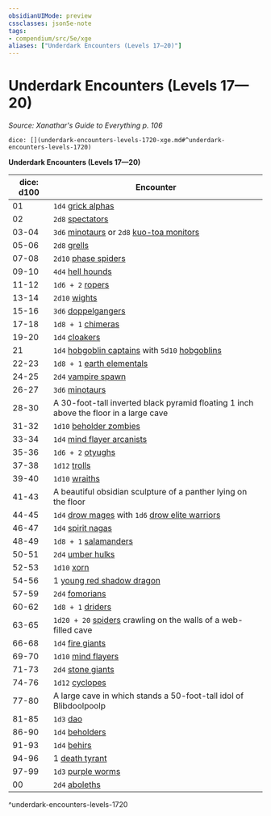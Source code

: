 ```yaml
---
obsidianUIMode: preview
cssclasses: json5e-note
tags:
- compendium/src/5e/xge
aliases: ["Underdark Encounters (Levels 17—20)"]
---
```

# Underdark Encounters (Levels 17—20)
*Source: Xanathar's Guide to Everything p. 106* 

`dice: [](underdark-encounters-levels-1720-xge.md#^underdark-encounters-levels-1720)`

**Underdark Encounters (Levels 17—20)**

| dice: d100 | Encounter |
|------------|-----------|
| 01 | `1d4` [grick alphas](compendium/bestiary/monstrosity/grick-alpha.md) |
| 02 | `2d8` [spectators](compendium/bestiary/aberration/spectator.md) |
| 03-04 | `3d6` [minotaurs](compendium/bestiary/monstrosity/minotaur.md) or `2d8` [kuo-toa monitors](compendium/bestiary/humanoid/kuo-toa-monitor.md) |
| 05-06 | `2d8` [grells](compendium/bestiary/aberration/grell.md) |
| 07-08 | `2d10` [phase spiders](compendium/bestiary/monstrosity/phase-spider.md) |
| 09-10 | `4d4` [hell hounds](compendium/bestiary/fiend/hell-hound.md) |
| 11-12 | `1d6 + 2` [ropers](compendium/bestiary/monstrosity/roper.md) |
| 13-14 | `2d10` [wights](compendium/bestiary/undead/wight.md) |
| 15-16 | `3d6` [doppelgangers](compendium/bestiary/monstrosity/doppelganger.md) |
| 17-18 | `1d8 + 1` [chimeras](compendium/bestiary/monstrosity/chimera.md) |
| 19-20 | `1d4` [cloakers](compendium/bestiary/aberration/cloaker.md) |
| 21 | `1d4` [hobgoblin captains](compendium/bestiary/humanoid/hobgoblin-captain.md) with `5d10` [hobgoblins](compendium/bestiary/humanoid/hobgoblin.md) |
| 22-23 | `1d8 + 1` [earth elementals](compendium/bestiary/elemental/earth-elemental.md) |
| 24-25 | `2d4` [vampire spawn](compendium/bestiary/undead/vampire-spawn.md) |
| 26-27 | `3d6` [minotaurs](compendium/bestiary/monstrosity/minotaur.md) |
| 28-30 | A 30-foot-tall inverted black pyramid floating 1 inch above the floor in a large cave |
| 31-32 | `1d10` [beholder zombies](compendium/bestiary/undead/beholder-zombie.md) |
| 33-34 | `1d4` [mind flayer arcanists](compendium/bestiary/aberration/mind-flayer-arcanist.md) |
| 35-36 | `1d6 + 2` [otyughs](compendium/bestiary/aberration/otyugh.md) |
| 37-38 | `1d12` [trolls](compendium/bestiary/giant/troll.md) |
| 39-40 | `1d10` [wraiths](compendium/bestiary/undead/wraith.md) |
| 41-43 | A beautiful obsidian sculpture of a panther lying on the floor |
| 44-45 | `1d4` [drow mages](compendium/bestiary/humanoid/drow-mage.md) with `1d6` [drow elite warriors](compendium/bestiary/humanoid/drow-elite-warrior.md) |
| 46-47 | `1d4` [spirit nagas](compendium/bestiary/monstrosity/spirit-naga.md) |
| 48-49 | `1d8 + 1` [salamanders](compendium/bestiary/elemental/salamander.md) |
| 50-51 | `2d4` [umber hulks](compendium/bestiary/monstrosity/umber-hulk.md) |
| 52-53 | `1d10` [xorn](compendium/bestiary/elemental/xorn.md) |
| 54-56 | 1 [young red shadow dragon](compendium/bestiary/dragon/young-red-shadow-dragon.md) |
| 57-59 | `2d4` [fomorians](compendium/bestiary/giant/fomorian.md) |
| 60-62 | `1d8 + 1` [driders](compendium/bestiary/monstrosity/drider.md) |
| 63-65 | `1d20 + 20` [spiders](compendium/bestiary/beast/spider.md) crawling on the walls of a web-filled cave |
| 66-68 | `1d4` [fire giants](compendium/bestiary/giant/fire-giant.md) |
| 69-70 | `1d10` [mind flayers](compendium/bestiary/aberration/mind-flayer.md) |
| 71-73 | `2d4` [stone giants](compendium/bestiary/giant/stone-giant.md) |
| 74-76 | `1d12` [cyclopes](compendium/bestiary/giant/cyclops.md) |
| 77-80 | A large cave in which stands a 50-foot-tall idol of Blibdoolpoolp |
| 81-85 | `1d3` [dao](compendium/bestiary/elemental/dao.md) |
| 86-90 | `1d4` [beholders](compendium/bestiary/aberration/beholder.md) |
| 91-93 | `1d4` [behirs](compendium/bestiary/monstrosity/behir.md) |
| 94-96 | 1 [death tyrant](compendium/bestiary/undead/death-tyrant.md) |
| 97-99 | `1d3` [purple worms](compendium/bestiary/monstrosity/purple-worm.md) |
| 00 | `2d4` [aboleths](compendium/bestiary/aberration/aboleth.md) |
^underdark-encounters-levels-1720